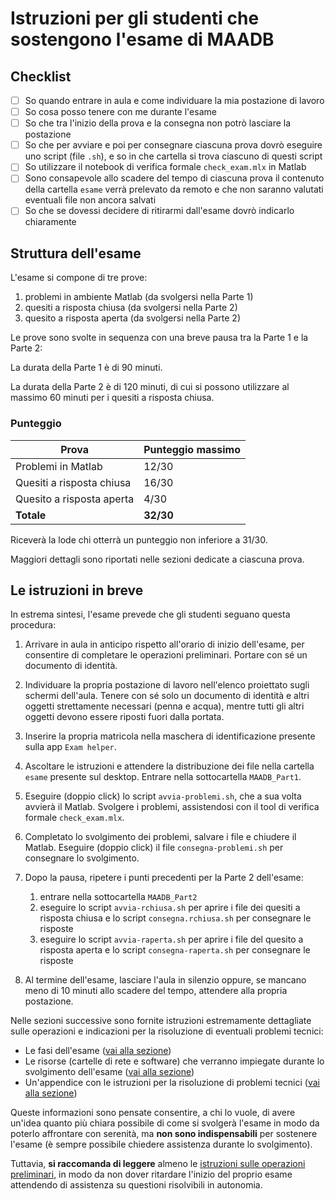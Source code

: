 # Istruzioni per gli studenti che sostengono l'esame di MAADB

## Checklist
<!-- omit from toc -->

- [ ] So quando entrare in aula e come individuare la mia postazione di lavoro
- [ ] So cosa posso tenere con me durante l'esame
- [ ] So che tra l'inizio della prova e la consegna non potrò lasciare la postazione
- [ ] So che per avviare e poi per consegnare ciascuna prova dovrò eseguire uno script
  (file `.sh`), e so in che cartella si trova ciascuno di questi script
- [ ] So utilizzare il notebook di verifica formale `check_exam.mlx` in Matlab
- [ ] Sono consapevole allo scadere del tempo di ciascuna prova il contenuto della
  cartella `esame` verrà prelevato da remoto e che non saranno valutati eventuali file
  non ancora salvati
- [ ] So che se dovessi decidere di ritirarmi dall'esame dovrò indicarlo chiaramente

<!-- BUG? The syle for level 1 and level 2 TOC entries is the same
          If Header 1 is excluded, then the layout of the TOC is mostly flat (Headers 2 and 3)
  -->
<!-- ## Sommario  -->
<!-- omit from toc -->

<!-- - [Istruzioni per gli studenti che sostengono l'esame di MAADB](#istruzioni-per-gli-studenti-che-sostengono-lesame-di-maadb)
  - [Struttura dell'esame](#struttura-dellesame)
    - [Punteggio](#punteggio)
  - [Le istruzioni in breve](#le-istruzioni-in-breve) -->

## Struttura dell'esame

L'esame si compone di tre prove:

1. problemi in ambiente Matlab (da svolgersi nella Parte 1)
2. quesiti a risposta chiusa (da svolgersi nella Parte 2)
3. quesito a risposta aperta (da svolgersi nella Parte 2)

Le prove sono svolte in sequenza con una breve pausa tra la Parte 1 e la Parte 2:

La durata della Parte 1 è di 90 minuti.

La durata della Parte 2 è di 120 minuti, di cui si possono utilizzare al massimo 60
minuti per i quesiti a risposta chiusa.

### Punteggio

| Prova                          | Punteggio massimo |
|--------------------------------|-------------------|
| Problemi in Matlab             | 12/30             |
| Quesiti a risposta chiusa      | 16/30             |
| Quesito a risposta aperta      | 4/30              |
| **Totale**                     | **32/30**         |

Riceverà la lode chi otterrà un punteggio non inferiore a 31/30.

Maggiori dettagli sono riportati nelle sezioni dedicate a ciascuna prova.

## Le istruzioni in breve

In estrema sintesi, l'esame prevede che gli studenti seguano questa procedura:

1. Arrivare in aula in anticipo rispetto all'orario di inizio dell'esame, per consentire
   di completare le operazioni preliminari. Portare con sé un documento di identità.
2. Individuare la propria postazione di lavoro nell'elenco proiettato sugli schermi
   dell'aula. Tenere con sé solo un documento di identità e altri oggetti strettamente
   necessari (penna e acqua), mentre tutti gli altri oggetti devono essere riposti fuori dalla portata.
3. Inserire la propria matricola nella maschera di identificazione presente sulla app
   `Exam helper`.
4. Ascoltare le istruzioni e attendere la distribuzione dei file nella cartella `esame` presente sul desktop.
   Entrare nella sottocartella `MAADB_Part1`.
5. Eseguire (doppio click) lo script `avvia-problemi.sh`, che a sua volta avvierà il Matlab.
   Svolgere i problemi, assistendosi con il tool di verifica formale `check_exam.mlx`.
6. Completato lo svolgimento dei problemi, salvare i file e chiudere il Matlab. Eseguire
   (doppio click) il file `consegna-problemi.sh` per consegnare lo svolgimento.
7. Dopo la pausa, ripetere i punti precedenti per la Parte 2 dell'esame:

    1. entrare nella sottocartella `MAADB_Part2`
    2. eseguire lo script `avvia-rchiusa.sh` per aprire i file dei quesiti a risposta
       chiusa e lo script `consegna.rchiusa.sh` per consegnare le risposte
    3. eseguire lo script `avvia-raperta.sh` per aprire i file del quesito a risposta
       aperta e lo script `consegna-raperta.sh` per consegnare le risposte

8. Al termine dell'esame, lasciare l'aula in silenzio oppure, se mancano meno di 10
   minuti allo scadere del tempo, attendere alla propria postazione.

Nelle sezioni successive sono fornite istruzioni estremamente dettagliate sulle operazioni e indicazioni per la risoluzione di eventuali problemi tecnici:

- Le fasi dell'esame ([vai alla sezione](./exam-phases.md))
- Le risorse (cartelle di rete e software) che verranno impiegate durante lo svolgimento dell'esame ([vai alla sezione](./os-and-software.md))
- Un'appendice con le istruzioni per la risoluzione di problemi tecnici ([vai alla sezione](./troubleshooting.md))

Queste informazioni sono pensate consentire, a chi lo vuole, di avere un'idea quanto più
chiara possibile di come si svolgerà l'esame in modo da poterlo affrontare con serenità, ma **non sono indispensabili** per sostenere l'esame (è sempre possibile chiedere assistenza durante lo svolgimento).

Tuttavia, **si raccomanda di leggere** almeno le [istruzioni sulle operazioni preliminari](./exam-phases.md#operazioni-preliminari), in modo da non dover ritardare l'inizio del proprio esame attendendo di assistenza su questioni risolvibili in autonomia.

<!-- 
  - [Operazioni preliminari](#operazioni-preliminari)
    - [La convocazione](#la-convocazione)
    - [La postazione di lavoro](#la-postazione-di-lavoro)
    - [Identificazione studente](#identificazione-studente)
  - [Parte 1: Problemi in ambiente Matlab](#parte-1-problemi-in-ambiente-matlab)
    - [Startup](#startup)
    - [Exam checker](#exam-checker)
    - [Indicazioni per lo svolgimento dei problemi (?)](#indicazioni-per-lo-svolgimento-dei-problemi-)
    - [Punteggio](#punteggio-1)
    - [Tempo](#tempo)
  - [Parte 2: Quesiti](#parte-2-quesiti)
    - [Quesiti a risposta chiusa](#quesiti-a-risposta-chiusa)
    - [Quesiti a risposta aperta](#quesiti-a-risposta-aperta)
  - [Conclusione dell'esame](#conclusione-dellesame)
  - [Risorse per lo svolgimento dell'esame](#risorse-per-lo-svolgimento-dellesame)
    - [La cartella condivisa 'esami'](#la-cartella-condivisa-esami)
    - [Le applicazioni da utilizzare](#le-applicazioni-da-utilizzare)
      - [Matlab](#matlab)
      - [Geany (editor di testo)](#geany-editor-di-testo)
      - [xPDF (visualizzatore di file pdf)](#xpdf-visualizzatore-di-file-pdf)
      - [galculator (calcolatrice)](#galculator-calcolatrice)
  - [Appendice - Risoluzione problemi tecnici](#appendice---risoluzione-problemi-tecnici)
    - [Creazione manuale file di svogimento da template](#creazione-manuale-file-di-svogimento-da-template)
    - [Malfunzionamento dello script avvia-problemi.sh](#malfunzionamento-dello-script-avvia-problemish)
      - [1. Avvio Matlab](#1-avvio-matlab)
      - [2. Impostazione della cartella di lavoro](#2-impostazione-della-cartella-di-lavoro)
      - [3. Configurazione del toolbox di verifica formale](#3-configurazione-del-toolbox-di-verifica-formale)
    - [Malfunzionamento dello script avvia-rchiusa.sh e/o avvia-raperta.sh](#malfunzionamento-dello-script-avvia-rchiusash-eo-avvia-rapertash)
    - [Malfunzionamento degli scritpt di consegna](#malfunzionamento-degli-scritpt-di-consegna)
    - [Come aprire manualmente i file pdf](#come-aprire-manualmente-i-file-pdf)
    - [Come aprire manualmente i file txt](#come-aprire-manualmente-i-file-txt)
  - [Struttura della cartella 'esame'](#struttura-della-cartella-esame) -->
